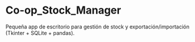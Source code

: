 # Co-op_Stock_Manager
Pequeña app de escritorio para gestión de stock y exportación/importación (Tkinter + SQLite + pandas).
